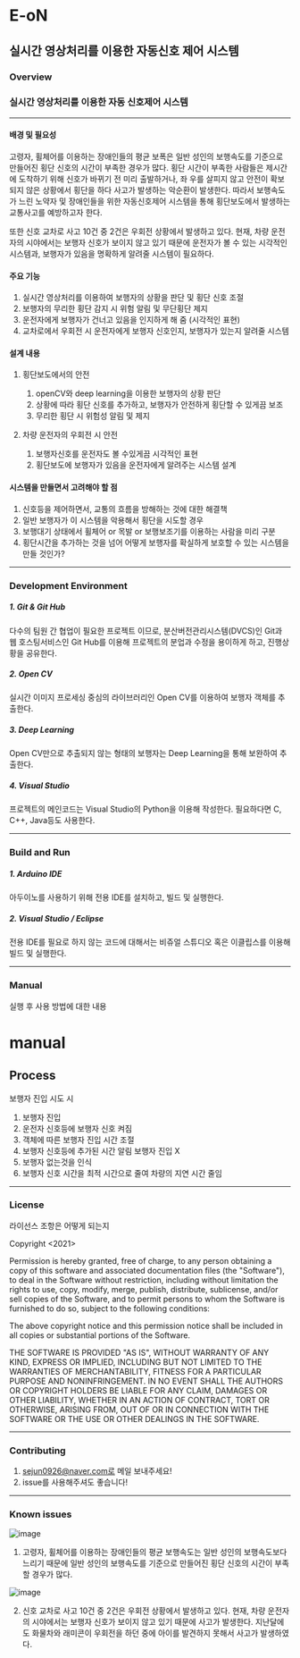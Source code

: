 # E-oN
## 실시간 영상처리를 이용한 자동신호 제어 시스템

### Overview
### 실시간 영상처리를 이용한 자동 신호제어 시스템 
--------------------------------------------------------------------------
#### 배경 및 필요성 
 고령자, 휠체어를 이용하는 장애인들의 평균 보폭은 일반 성인의 보행속도를 기준으로 만들어진 횡단 신호의 시간이 부족한 경우가 많다. 
횡단 시간이 부족한 사람들은 제시간에 도착하기 위해 신호가 바뀌기 전 미리 출발하거나, 좌 우를 살피지 않고 안전이 확보되지 않은 상황에서 횡단을 하다 
사고가 발생하는 악순환이 발생한다. 따라서 보행속도가 느린 노약자 및 장애인들을 위한 자동신호제어 시스템을 통해 횡단보도에서 발생하는 교통사고를 
예방하고자 한다. 

 또한 신호 교차로 사고 10건 중 2건은 우회전 상황에서 발생하고 있다. 현재, 차량 운전자의 시야에서는 보행자 신호가 보이지 않고 있기 때문에 운전자가
볼 수 있는 시각적인 시스템과, 보행자가 있음을 명확하게 알려줄 시스템이 필요하다.  


#### 주요 기능

1. 실시간 영상처리를 이용하여 보행자의 상황을 판단 및 횡단 신호 조절 
2. 보행자의 무리한 횡단 감지 시 위험 알림 및 무단횡단 제지
3. 운전자에게 보행자가 건너고 있음을 인지하게 해 줌 (시각적인 표현)
4. 교차로에서 우회전 시 운전자에게 보행자 신호인지, 보행자가 있는지 알려줄 시스템 

#### 설계 내용 

1. 횡단보도에서의 안전
   1. openCV와 deep learning을 이용한 보행자의 상황 판단
   2. 상황에 따라 횡단 신호를 추가하고, 보행자가 안전하게 횡단할 수 있게끔 보조 
   3. 무리한 횡단 시 위험성 알림 및 제지 

2. 차량 운전자의 우회전 시 안전 
   1. 보행자신호를 운전자도 볼 수있게끔 시각적인 표현 
   2. 횡단보도에 보행자가 있음을 운전자에게 알려주는 시스템 설계    


#### 시스템을 만들면서 고려해야 할 점 

1. 신호등을 제어하면서, 교통의 흐름을 방해하는 것에 대한 해결책
2. 일반 보행자가 이 시스템을 악용해서 횡단을 시도할 경우
3. 보행대기 상태에서 휠체어 or 목발 or 보행보조기를 이용하는 사람을 미리 구분
4. 횡단시간을 추가하는 것을 넘어 어떻게 보행자를 확실하게 보호할 수 있는 시스템을 만들 것인가?

--------------------------------------------------------------------------

### Development Environment

##### 1. Git & Git Hub
다수의 팀원 간 협업이 필요한 프로젝트 이므로, 분산버전관리시스템(DVCS)인 Git과 웹 호스팅서비스인 Git Hub를 이용해 프로젝트의 분업과 수정을 용이하게 하고, 진행상황을 공유한다.

##### 2. Open CV
실시간 이미지 프로세싱 중심의 라이브러리인 Open CV를 이용하여 보행자 객체를 추출한다.

##### 3. Deep Learning
Open CV만으로 추출되지 않는 형태의 보행자는 Deep Learning을 통해 보완하여 추출한다.

##### 4. Visual Studio
프로젝트의 메인코드는 Visual Studio의 Python을 이용해 작성한다. 필요하다면 C, C++, Java등도 사용한다.

---------------------------------------------------------------------------

### Build and Run
##### 1. Arduino IDE
아두이노를 사용하기 위해 전용 IDE를 설치하고, 빌드 및 실행한다.

##### 2. Visual Studio / Eclipse
전용 IDE를 필요로 하지 않는 코드에 대해서는 비쥬얼 스튜디오 혹은 이클립스를 이용해 빌드 및 실행한다.

---------------------------------------------------------------------------

### Manual

실행 후 사용 방법에 대한 내용
# manual
## Process
보행자 진입 시도 시
1. 보행자 진입
2. 운전자 신호등에 보행자 신호 켜짐
3. 객체에 따른 보행자 진입 시간 조절
4. 보행자 신호등에 추가된 시간 알림
보행자 진입 X
1. 보행자 없는것을 인식
2. 보행자 신호 시간을 최적 시간으로 줄여 차량의 지연 시간 줄임
---------------------------------------------------------------------------

### License

라이선스 조항은 어떻게 되는지

Copyright <2021> <COPYRIGHT HOLDER>

Permission is hereby granted, free of charge, to any person obtaining a copy of this software and associated documentation files (the "Software"), to deal in the Software without restriction, including without limitation the rights to use, copy, modify, merge, publish, distribute, sublicense, and/or sell copies of the Software, and to permit persons to whom the Software is furnished to do so, subject to the following conditions:

The above copyright notice and this permission notice shall be included in all copies or substantial portions of the Software.

THE SOFTWARE IS PROVIDED "AS IS", WITHOUT WARRANTY OF ANY KIND, EXPRESS OR IMPLIED, INCLUDING BUT NOT LIMITED TO THE WARRANTIES OF MERCHANTABILITY, FITNESS FOR A PARTICULAR PURPOSE AND NONINFRINGEMENT. IN NO EVENT SHALL THE AUTHORS OR COPYRIGHT HOLDERS BE LIABLE FOR ANY CLAIM, DAMAGES OR OTHER LIABILITY, WHETHER IN AN ACTION OF CONTRACT, TORT OR OTHERWISE, ARISING FROM, OUT OF OR IN CONNECTION WITH THE SOFTWARE OR THE USE OR OTHER DEALINGS IN THE SOFTWARE.

---------------------------------------------------------------------------

### Contributing
1. sejun0926@naver.com로 메일 보내주세요!
2. issue를 사용해주셔도 좋습니다!

---------------------------------------------------------------------------

### Known issues
![image](https://user-images.githubusercontent.com/68588772/114360011-86ea0d80-9baf-11eb-8548-9e852578411f.png)
1. 고령자, 휠체어를 이용하는 장애인들의 평균 보행속도는 일반 성인의 보행속도보다 느리기 때문에 일반 성인의 보행속도를 기준으로 만들어진 횡단 신호의 시간이 부족할 경우가 많다.

![image](https://user-images.githubusercontent.com/68588772/114361995-cc0f3f00-9bb1-11eb-8760-668373ebfc78.png)

2. 신호 교차로 사고 10건 중 2건은 우회전 상황에서 발생하고 있다. 현재, 차량 운전자의 시야에서는 보행자 신호가 보이지 않고 있기 때문에 사고가 발생한다. 지난달에도 화물차와 래미콘이 우회전을 하던 중에 아이를 발견하지 못해서 사고가 발생하였다.
